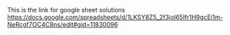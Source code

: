 This is the link for google sheet solutions 
https://docs.google.com/spreadsheets/d/1LKSY8Z5_2f3jol65lfr1H9gcEi1m-NeRcgf7OC4C8ns/edit#gid=11830096
